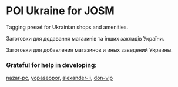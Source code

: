 # POI Ukraine for JOSM

Tagging preset for Ukrainian shops and amenities.

Заготовки для додавання магазинів та інших закладів України.

Заготовки для добавления магазинов и иных заведений Украины.


### Grateful for help in developing:
[nazar-pc](https://github.com/nazar-pc), [yopaseopor](https://github.com/yopaseopor), [alexander-ii](https://github.com/alexander-ii), [don-vip](https://github.com/don-vip)

